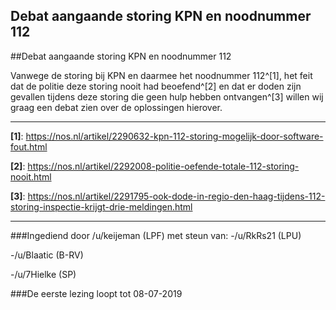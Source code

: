 ## Debat aangaande storing KPN en noodnummer 112 
 
##Debat aangaande storing KPN en noodnummer 112

Vanwege de storing bij KPN en daarmee het noodnummer 112^[1], het feit dat de politie deze storing nooit had beoefend^[2] en dat er doden zijn gevallen tijdens deze storing die geen hulp hebben ontvangen^[3] willen wij graag een debat zien over de oplossingen hierover.

---
**[1]**: https://nos.nl/artikel/2290632-kpn-112-storing-mogelijk-door-software-fout.html

**[2]**: https://nos.nl/artikel/2292008-politie-oefende-totale-112-storing-nooit.html

**[3]**: https://nos.nl/artikel/2291795-ook-dode-in-regio-den-haag-tijdens-112-storing-inspectie-krijgt-drie-meldingen.html

---

###Ingediend door /u/keijeman (LPF) met steun van:
-/u/RkRs21 (LPU)

-/u/Blaatic (B-RV)

-/u/7Hielke (SP)

###De eerste lezing loopt tot 08-07-2019